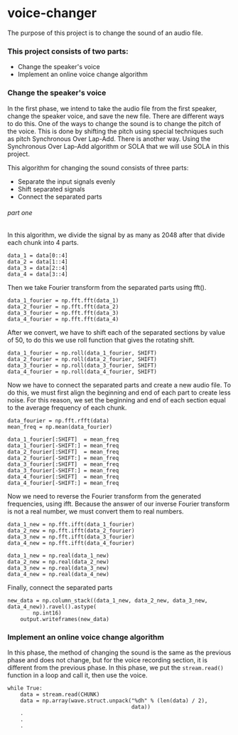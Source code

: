 # voice-changer
The purpose of this project is to change the sound of an audio file.

### This project consists of two parts:
- Change the speaker's voice 
- Implement an online voice change algorithm

### Change the speaker's voice
In the first phase, we intend to take the audio file from the first speaker, change the speaker voice, and save the new file. There are different ways to do this. One of the ways to change the sound is to change the pitch of the voice. This is done by shifting the pitch using special techniques such as pitch Synchronous Over Lap-Add. There is another way. Using the Synchronous Over Lap-Add algorithm or SOLA that we will use SOLA in this project.

This algorithm for changing the sound consists of three parts:
- Separate the input signals evenly
- Shift separated signals
- Connect the separated parts

###### part one
In this algorithm, we divide the signal by as many as 2048 after that divide each chunk into 4 parts.

```
data_1 = data[0::4]
data_2 = data[1::4]
data_3 = data[2::4]
data_4 = data[3::4]
```

Then we take Fourier transform from the separated parts using fft().

```
data_1_fourier = np.fft.fft(data_1)
data_2_fourier = np.fft.fft(data_2)
data_3_fourier = np.fft.fft(data_3)
data_4_fourier = np.fft.fft(data_4)
```
After we convert, we have to shift each of the separated sections by value of 50, to do this we use roll function
that gives the rotating shift.

```
data_1_fourier = np.roll(data_1_fourier, SHIFT)
data_2_fourier = np.roll(data_2_fourier, SHIFT)
data_3_fourier = np.roll(data_3_fourier, SHIFT)
data_4_fourier = np.roll(data_4_fourier, SHIFT)
```
Now we have to connect the separated parts and create a new audio file. To do this, we must first align the beginning 
and end of each part to create less noise. For this reason, we set the beginning and end of each section equal to the 
average frequency of each chunk.
```
data_fourier = np.fft.rfft(data)
mean_freq = np.mean(data_fourier)

data_1_fourier[:SHIFT]  = mean_freq 
data_1_fourier[-SHIFT:] = mean_freq
data_2_fourier[:SHIFT]  = mean_freq
data_2_fourier[-SHIFT:] = mean_freq
data_3_fourier[:SHIFT]  = mean_freq 
data_3_fourier[-SHIFT:] = mean_freq
data_4_fourier[:SHIFT]  = mean_freq
data_4_fourier[-SHIFT:] = mean_freq
```
Now we need to reverse the Fourier transform from the generated frequencies, using  ifft.
Because the answer of our inverse Fourier transform is not a real number, we must convert them to real numbers.
```
data_1_new = np.fft.ifft(data_1_fourier)
data_2_new = np.fft.ifft(data_2_fourier)
data_3_new = np.fft.ifft(data_3_fourier)
data_4_new = np.fft.ifft(data_4_fourier)

data_1_new = np.real(data_1_new)
data_2_new = np.real(data_2_new)
data_3_new = np.real(data_3_new)
data_4_new = np.real(data_4_new)
```

Finally, connect the separated parts

```
new_data = np.column_stack((data_1_new, data_2_new, data_3_new, data_4_new)).ravel().astype(
        np.int16)  
    output.writeframes(new_data)
```

### Implement an online voice change algorithm

In this phase, the method of changing the sound is the same as the previous phase and does not change,
but for the voice recording section, it is different from the previous phase. In this phase, we put the `stream.read()` 
function in a loop and call it, then use the voice.

```
while True:
    data = stream.read(CHUNK) 
    data = np.array(wave.struct.unpack("%dh" % (len(data) / 2),
                                       data))  
    .                                   
    .
    .
```
